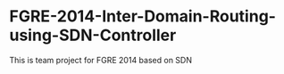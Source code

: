 FGRE-2014-Inter-Domain-Routing-using-SDN-Controller
===================================================

This is team project for FGRE 2014 based on SDN
